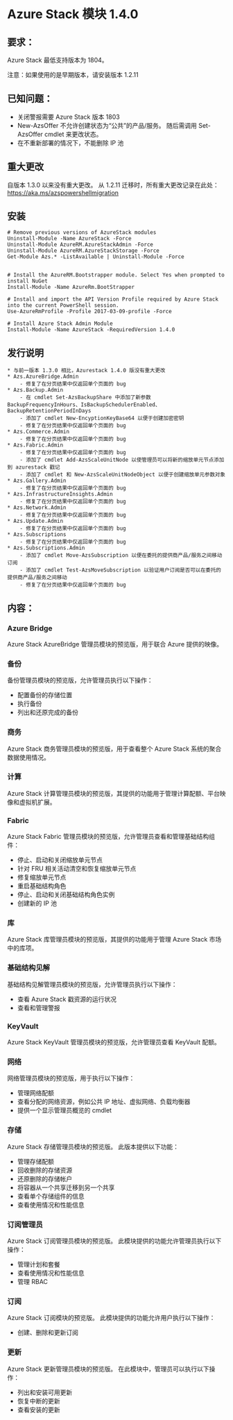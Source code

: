 # <a name="azure-stack-module-140"></a>Azure Stack 模块 1.4.0

## <a name="requirements"></a>要求：
Azure Stack 最低支持版本为 1804。

注意：如果使用的是早期版本，请安装版本 1.2.11

## <a name="known-issues"></a>已知问题：

- 关闭警报需要 Azure Stack 版本 1803
- New-AzsOffer 不允许创建状态为“公共”的产品/服务。 随后需调用 Set-AzsOffer cmdlet 来更改状态。
- 在不重新部署的情况下，不能删除 IP 池

## <a name="breaking-changes"></a>重大更改
自版本 1.3.0 以来没有重大更改。 从 1.2.11 迁移时，所有重大更改记录在此处： https://aka.ms/azspowershellmigration

## <a name="install"></a>安装
```
# Remove previous versions of AzureStack modules
Uninstall-Module -Name AzureStack -Force 
Uninstall-Module AzureRM.AzureStackAdmin -Force
Uninstall-Module AzureRM.AzureStackStorage -Force
Get-Module Azs.* -ListAvailable | Uninstall-Module -Force


# Install the AzureRM.Bootstrapper module. Select Yes when prompted to install NuGet
Install-Module -Name AzureRm.BootStrapper

# Install and import the API Version Profile required by Azure Stack into the current PowerShell session.
Use-AzureRmProfile -Profile 2017-03-09-profile -Force

# Install Azure Stack Admin Module
Install-Module -Name AzureStack -RequiredVersion 1.4.0
```
## <a name="release-notes"></a>发行说明
    * 与前一版本 1.3.0 相比，Azurestack 1.4.0 版没有重大更改
    * Azs.AzureBridge.Admin
        - 修复了在分页结果中仅返回单个页面的 bug
    * Azs.Backup.Admin
        - 在 cmdlet Set-AzsBackupShare 中添加了新参数 BackupFrequencyInHours、IsBackupSchedulerEnabled、BackupRetentionPeriodInDays
        - 添加了 cmdlet New-EncyptionKeyBase64 以便于创建加密密钥
        - 修复了在分页结果中仅返回单个页面的 bug
    * Azs.Commerce.Admin
        - 修复了在分页结果中仅返回单个页面的 bug
    * Azs.Fabric.Admin
        - 修复了在分页结果中仅返回单个页面的 bug
        - 添加了 cmdlet Add-AzsScaleUnitNode 以使管理员可以将新的缩放单元节点添加到 azurestack 戳记
        - 添加了 cmdlet 和 New-AzsScaleUnitNodeObject 以便于创建缩放单元参数对象
    * Azs.Gallery.Admin
        - 修复了在分页结果中仅返回单个页面的 bug
    * Azs.InfrastructureInsights.Admin
        - 修复了在分页结果中仅返回单个页面的 bug
    * Azs.Network.Admin
        - 修复了在分页结果中仅返回单个页面的 bug
    * Azs.Update.Admin
        - 修复了在分页结果中仅返回单个页面的 bug
    * Azs.Subscriptions
        - 修复了在分页结果中仅返回单个页面的 bug
    * Azs.Subscriptions.Admin
        - 添加了 cmdlet Move-AzsSubscription 以便在委托的提供商产品/服务之间移动订阅
        - 添加了 cmdlet Test-AzsMoveSubscription 以验证用户订阅是否可以在委托的提供商产品/服务之间移动
        - 修复了在分页结果中仅返回单个页面的 bug

## <a name="content"></a>内容：
### <a name="azure-bridge"></a>Azure Bridge
Azure Stack AzureBridge 管理员模块的预览版，用于联合 Azure 提供的映像。

### <a name="backup"></a>备份
备份管理员模块的预览版，允许管理员执行以下操作：
- 配置备份的存储位置
- 执行备份
- 列出和还原完成的备份

### <a name="commerce"></a>商务
Azure Stack 商务管理员模块的预览版，用于查看整个 Azure Stack 系统的聚合数据使用情况。

### <a name="compute"></a>计算
Azure Stack 计算管理员模块的预览版，其提供的功能用于管理计算配额、平台映像和虚拟机扩展。

### <a name="fabric"></a>Fabric
Azure Stack Fabric 管理员模块的预览版，允许管理员查看和管理基础结构组件：
- 停止、启动和关闭缩放单元节点
- 针对 FRU 相关活动清空和恢复缩放单元节点
- 修复缩放单元节点
- 重启基础结构角色
- 停止、启动和关闭基础结构角色实例
- 创建新的 IP 池

### <a name="gallery"></a>库
Azure Stack 库管理员模块的预览版，其提供的功能用于管理 Azure Stack 市场中的库项。

### <a name="infrastructure-insights"></a>基础结构见解
基础结构见解管理员模块的预览版，允许管理员执行以下操作：
- 查看 Azure Stack 戳资源的运行状况
- 查看和管理警报

### <a name="keyvault"></a>KeyVault
Azure Stack KeyVault 管理员模块的预览版，允许管理员查看 KeyVault 配额。

### <a name="network"></a>网络
网络管理员模块的预览版，用于执行以下操作：
- 管理网络配额
- 查看分配的网络资源，例如公共 IP 地址、虚拟网络、负载均衡器
- 提供一个显示管理员概览的 cmdlet

### <a name="storage"></a>存储
Azure Stack 存储管理员模块的预览版。  此版本提供以下功能：
- 管理存储配额
- 回收删除的存储资源
- 还原删除的存储帐户
- 将容器从一个共享迁移到另一个共享
- 查看单个存储组件的信息
- 查看使用情况和性能信息

### <a name="subscription-admin"></a>订阅管理员
Azure Stack 订阅管理员模块的预览版。  此模块提供的功能允许管理员执行以下操作：
- 管理计划和套餐
- 查看使用情况和性能信息
- 管理 RBAC

### <a name="subscription"></a>订阅
Azure Stack 订阅模块的预览版。  此模块提供的功能允许用户执行以下操作：
- 创建、删除和更新订阅

### <a name="update"></a>更新
Azure Stack 更新管理员模块的预览版。  在此模块中，管理员可以执行以下操作：
- 列出和安装可用更新
- 恢复中断的更新
- 查看安装的更新
